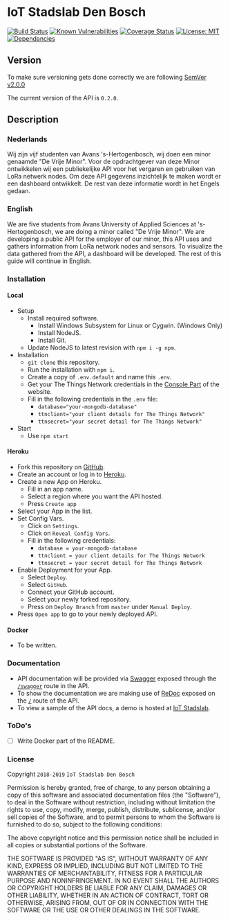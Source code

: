 # IoT Stadslab Den Bosch
[![Build Status](https://travis-ci.org/BlackChaosNL/IoT-Stadslab.svg?branch=master)](https://travis-ci.org/BlackChaosNL/IoT-Stadslab)
[![Known Vulnerabilities](https://snyk.io/test/github/BlackChaosNL/IoT-Stadslab/badge.svg)](https://snyk.io/test/github/BlackChaosNL/IoT-Stadslab)
[![Coverage Status](https://coveralls.io/repos/github/BlackChaosNL/IoT-Stadslab/badge.svg?branch=master)](https://coveralls.io/github/BlackChaosNL/IoT-Stadslab?branch=master)
[![License: MIT](https://img.shields.io/badge/License-MIT-yellow.svg)](https://opensource.org/licenses/MIT)
[![Dependancies](https://david-dm.org/BlackChaosNL/IoT-Stadslab.svg)](https://david-dm.org/)
## Version
To make sure versioning gets done correctly we are following [SemVer v2.0.0](https://semver.org)

The current version of the API is `0.2.0`.
## Description
### Nederlands
Wij zijn vijf studenten van Avans 's-Hertogenbosch, wij doen een minor genaamde "De Vrije Minor".
Voor de opdrachtgever van deze Minor ontwikkelen wij een publiekelijke API voor het vergaren en gebruiken van LoRa netwerk nodes.
Om deze API gegevens inzichtelijk te maken wordt er een dashboard ontwikkelt. De rest van deze informatie wordt in het Engels gedaan.
### English
We are five students from Avans University of Applied Sciences at 's-Hertogenbosch, we are doing a minor called "De Vrije Minor".
We are developing a public API for the employer of our minor, this API uses and gathers information from LoRa network nodes and sensors.
To visualize the data gathered from the API, a dashboard will be developed. The rest of this guide will continue in English.

### Installation
#### Local
* Setup
  * Install required software.
    * Install Windows Subsystem for Linux or Cygwin. (Windows Only)
    * Install NodeJS.
    * Install Git.
  * Update NodeJS to latest revision with `npm i -g npm`.
* Installation
  * `git clone` this repository.
  * Run the installation with `npm i`.
  * Create a copy of `.env.default` and name this `.env`.
  * Get your The Things Network credentials in the [Console Part](https://console.thethingsnetwork.org/applications/) of the website.
  * Fill in the following credentials in the `.env` file:
    * `database="your-mongodb-database"`
    * `ttnclient="your client details for The Things Network"`
    * `ttnsecret="your secret detail for The Things Network"`
* Start
  * Use `npm start`


#### Heroku
* Fork this repository on [GitHub](https://github.com).
* Create an account or log in to [Heroku](https://heroku.com).
* Create a new App on Heroku.
  * Fill in an app name.
  * Select a region where you want the API hosted.
  * Press `Create app`
* Select your App in the list.
* Set Config Vars.
  * Click on `Settings`.
  * Click on `Reveal Config Vars`.
  * Fill in the following credentials:
    * `database = your-mongodb-database`
    * `ttnclient = your client details for The Things Network`
    * `ttnsecret = your secret detail for The Things Network`
* Enable Deployment for your App.
  * Select `Deploy`.
  * Select `GitHub`.
  * Connect your GitHub account.
  * Select your newly forked repository.
  * Press on `Deploy Branch` from `master` under `Manual Deploy`.
* Press `Open app` to go to your newly deployed API.

#### Docker
* To be written.

### Documentation
* API documentation will be provided via [Swagger](https://swagger.io) exposed through the [`/swagger`](https://iotstadslab.herokuapp.com/swagger) route in the API.
* To show the documentation we are making use of [ReDoc](https://github.com/Rebilly/ReDoc) exposed on the [`/`](https://iotstadslab.herokuapp.com) route of the API.
* To view a sample of the API docs, a demo is hosted at [IoT Stadslab](https://iotstadslab.herokuapp.com).

### ToDo's
- [ ] Write Docker part of the README.

### License

Copyright `2018-2019` `IoT Stadslab Den Bosch`

Permission is hereby granted, free of charge, to any person obtaining a copy of this software and associated documentation files (the "Software"), to deal in the Software without restriction, including without limitation the rights to use, copy, modify, merge, publish, distribute, sublicense, and/or sell copies of the Software, and to permit persons to whom the Software is furnished to do so, subject to the following conditions:

The above copyright notice and this permission notice shall be included in all copies or substantial portions of the Software.

THE SOFTWARE IS PROVIDED "AS IS", WITHOUT WARRANTY OF ANY KIND, EXPRESS OR IMPLIED, INCLUDING BUT NOT LIMITED TO THE WARRANTIES OF MERCHANTABILITY, FITNESS FOR A PARTICULAR PURPOSE AND NONINFRINGEMENT. IN NO EVENT SHALL THE AUTHORS OR COPYRIGHT HOLDERS BE LIABLE FOR ANY CLAIM, DAMAGES OR OTHER LIABILITY, WHETHER IN AN ACTION OF CONTRACT, TORT OR OTHERWISE, ARISING FROM, OUT OF OR IN CONNECTION WITH THE SOFTWARE OR THE USE OR OTHER DEALINGS IN THE SOFTWARE.
